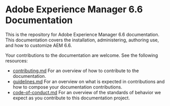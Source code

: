 # Adobe Experience Manager 6.6 Documentation

This is the repository for Adobe Experience Manager 6.6 documentation. This documentation covers the installation, administering, authoring use, and how to customize AEM 6.6.

Your contributions to the documentation are welcome. See the following resources:

* [contributing.md](contributing.md) For an overview of how to contribute to the documentation.
* [guidelines.md](guidelines.md) For an overview on what is expected in contributions and how to compose your documentation contributions.
* [code-of-conduct.md](code-of-conduct.md) For an overview of the standards of behavior we expect as you contribute to this documentation project.
